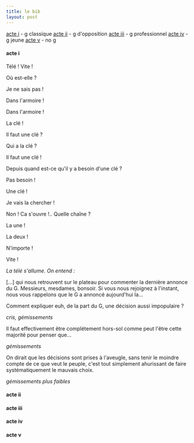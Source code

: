 ```yaml
---
title: le bib
layout: post
---
```


[acte i](#acte-i) - g classique
[acte ii](#acte-ii) - g d'opposition
[acte iii](#acte-iii) - g professionnel
[acte iv](#acte-iv) - g jeune
[acte v](#acte-v) - no g

#### acte i

Télé ! Vite !

Où est-elle ?

Je ne sais pas !

Dans l'armoire !

Dans l'armoire !

La clé !

Il faut une clé ?

Qui a la clé ?

Il faut une clé !

Depuis quand est-ce qu'il y a besoin d'une clé ?

Pas besoin !

Une clé !

Je vais la chercher !

Non ! Ca s'ouvre !.. Quelle chaîne ?

La une !

La deux !

N'importe !

Vite !

*La télé s'allume. On entend :*

[...] qui nous retrouvent sur le plateau pour commenter la dernière annonce du G. Messieurs, mesdames, bonsoir. Si vous nous rejoignez à l'instant, nous vous rappelons que le G a annoncé aujourd'hui la...

Comment expliquer euh, de la part du G, une décision aussi impopulaire ?

*cris, gémissements*

Il faut effectivement être complétement hors-sol comme peut l'être cette majorité pour penser que...

*gémissements*

On dirait que les décisions sont prises à l'aveugle, sans tenir le moindre compte de ce que veut le peuple, c'est tout simplement ahurissant de faire systématiquement le mauvais choix.

*gémissements plus faibles*

#### acte ii

#### acte iii

#### acte iv

#### acte v
